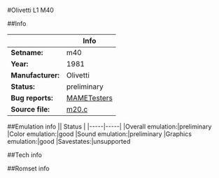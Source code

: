 #Olivetti L1 M40

##Info

||Info|
|-----|-----|
|**Setname:**|m40
|**Year:**|1981
|**Manufacturer:**|Olivetti
|**Status:**|preliminary
|**Bug reports:**|[MAMETesters](http://mametesters.org/view_all_set.php?type=1&temporary=y&search=m20.c)
|**Source file:**|[m20.c](https://github.com/mamedev/mame/blob/master/src/mess/drivers/m20.c)

##Emulation info
|| Status |
|-----|-----|
|Overall emulation:|preliminary
|Color emulation:|good
|Sound emulation:|preliminary
|Graphics emulation:|good
|Savestates:|unsupported

##Tech info

##Romset info

<!--- START OF EDITED COMMENT DO NOT TOUCH TEXT ABOVE-->
